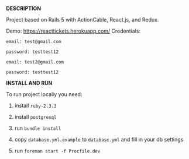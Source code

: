 **DESCRIPTION**

Project based on Rails 5 with ActionCable, React.js, and Redux.

Demo: https://reacttickets.herokuapp.com/
Credentials: 

  `email: test@gmail.com`

  `password: testtest12`
   
  `email: test2@gmail.com`

  `password: testtest12`
 

**INSTALL AND RUN**

To run project locally you need:

1) install `ruby-2.3.3`

2) install `postgresql`

2) run `bundle install`

3) copy `database.yml.example` to `database.yml` and fill in your db settings

4) run `foreman start -f Procfile.dev`

